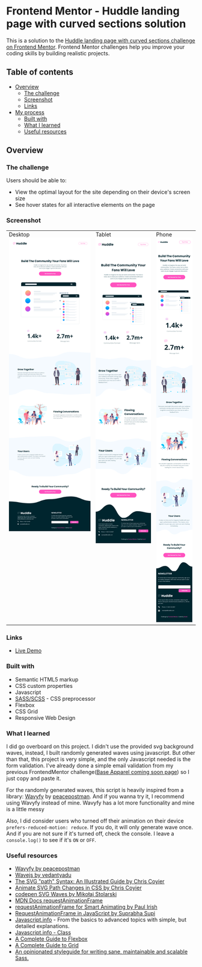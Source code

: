 # Frontend Mentor - Huddle landing page with curved sections solution

This is a solution to the [Huddle landing page with curved sections challenge on Frontend Mentor](https://www.frontendmentor.io/challenges/huddle-landing-page-with-curved-sections-5ca5ecd01e82137ec91a50f2). Frontend Mentor challenges help you improve your coding skills by building realistic projects. 

## Table of contents

- [Overview](#overview)
  - [The challenge](#the-challenge)
  - [Screenshot](#screenshot)
  - [Links](#links)
- [My process](#my-process)
  - [Built with](#built-with)
  - [What I learned](#what-i-learned)
  - [Useful resources](#useful-resources)

## Overview

### The challenge

Users should be able to:

- View the optimal layout for the site depending on their device's screen size
- See hover states for all interactive elements on the page

### Screenshot

<table>
  <tr>
    <td valign="top">
        Desktop
        <img src="./design/ssDesktop.png">
    </td>
    <td valign="top">
        Tablet
        <img src="./design/ssTablet.png">
    </td>
    <td valign="top">
        Phone
        <img src="./design/ssPhone.png">
    </td>
  </tr>
</table>

### Links

- [Live Demo](https://njvs.github.io/Huddle-landing-page/)

### Built with

- Semantic HTML5 markup
- CSS custom properties
- Javascript
- [SASS/SCSS](https://sass-lang.com) - CSS preprocessor
- Flexbox
- CSS Grid
- Responsive Web Design

### What I learned

I did go overboard on this project. I didn't use the provided svg background waves, instead, I built randomly generated waves using javascript. But other than that, this project is very simple, and the only Javascript needed is the form validation. I've already done a simple email validation from my previous FrontendMentor challenge([Base Apparel coming soon page](https://www.frontendmentor.io/challenges/base-apparel-coming-soon-page-5d46b47f8db8a7063f9331a0)) so I just copy and paste it.

For the randomly generated waves, this script is heavily inspired from a library: [Wavyfy](https://github.com/peacepostman/wavify) by [peacepostman](https://github.com/peacepostman). And if you wanna try it, I recommend using Wavyfy instead of mine. Wavyfy has a lot more functionality and mine is a little messy

Also, I did consider users who turned off their animation on their device `prefers-reduced-motion: reduce`. If you do, it will only generate wave once. And if you are not sure if it's turned off, check the console. I leave a `console.log()` to see if it's `ON` or `OFF`.

### Useful resources

- [Wavyfy by peacepostman](https://github.com/peacepostman/wavify)
- [Wavejs by vedantyadu](https://github.com/vedantyadu/wavejs-updated)
- [The SVG "path" Syntax: An Illustrated Guide by Chris Coyier](https://css-tricks.com/svg-path-syntax-illustrated-guide/)
- [Animate SVG Path Changes in CSS by Chris Coyier](https://css-tricks.com/animate-svg-path-changes-in-css/)
- [codepen SVG Waves by Mikołaj Stolarski](https://codepen.io/grimor/pen/qbXLdN?editors=1010)
- [MDN Docs requestAnimationFrame](https://developer.mozilla.org/en-US/docs/Web/API/window/requestAnimationFrame)
- [requestAnimationFrame for Smart Animating by Paul Irish](https://www.paulirish.com/2011/requestanimationframe-for-smart-animating/)
- [RequestAnimationFrame in JavaScript by Suprabha Supi](https://medium.com/geekculture/requestanimationframe-in-javascript-82a913cf8c46)
- [Javascript.info](https://javascript.info) - From the basics to advanced topics with simple, but detailed explanations.
- [Javascript.info - Class](https://javascript.info/class)
- [A Complete Guide to Flexbox](https://css-tricks.com/snippets/css/a-guide-to-flexbox/)
- [A Complete Guide to Grid](https://css-tricks.com/snippets/css/complete-guide-grid/)
- [An opinionated styleguide for writing sane, maintainable and scalable Sass.](https://sass-guidelin.es/)